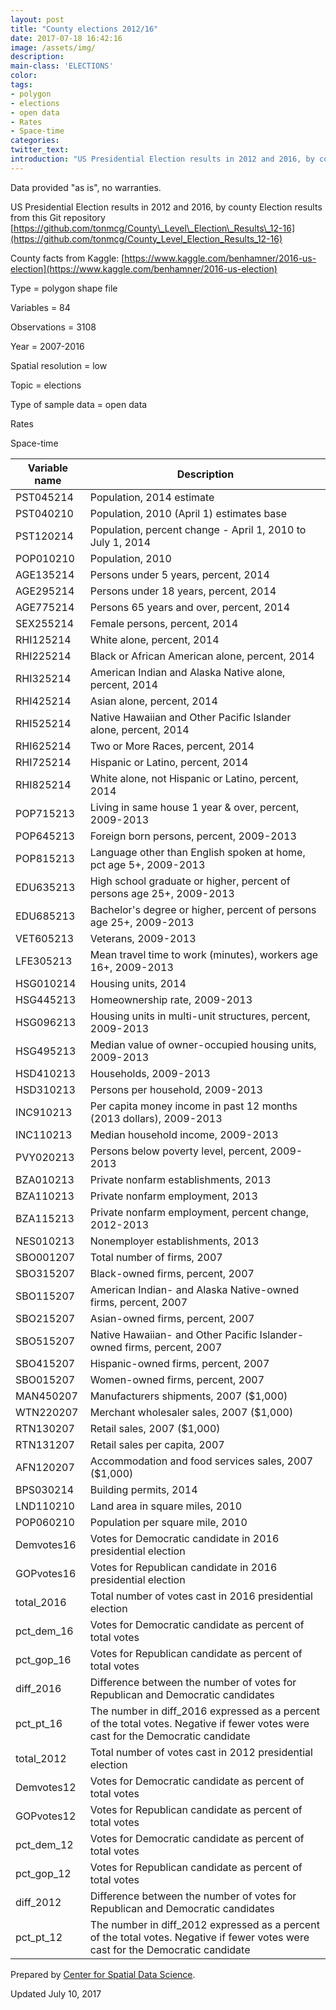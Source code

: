 ```yaml
---
layout: post
title: "County elections 2012/16"
date: 2017-07-18 16:42:16
image: /assets/img/
description:
main-class: 'ELECTIONS'
color:
tags:
- polygon
- elections
- open data
- Rates
- Space-time
categories:
twitter_text:
introduction: "US Presidential Election results in 2012 and 2016, by county Election results"
---
```

<script>
  var map = L.map('map');
  L.tileLayer('https://api.tiles.mapbox.com/v4/{id}/{z}/{x}/{y}.png?access_token=pk.eyJ1IjoibWFwYm94IiwiYSI6ImNpejY4NXVycTA2emYycXBndHRqcmZ3N3gifQ.rJcFIG214AriISLbB6B5aw', { <!--this is the URL for the County_election_2012/16 Geojson-->
		maxZoom: 18,
		attribution: 'Map data &copy; <a href="http://openstreetmap.org">OpenStreetMap</a> contributors, ' +
			'<a href="http://creativecommons.org/licenses/by-sa/2.0/">CC-BY-SA</a>, ' +
			'Imagery © <a href="http://mapbox.com">Mapbox</a>',
		id: 'mapbox.light'
	}).addTo(map);

  map.scrollWheelZoom.disable();
  map.touchZoom.disable();
  var enableMapInteraction = function () {
      map.scrollWheelZoom.enable();
      map.touchZoom.enable();
  }
  $('#map').on('click touch', enableMapInteraction);

  // load GeoJSON from an external file
  // load GeoJSON from an external file
  $.getJSON("../data/County_election_2012/16.geojson",function(data){
    // add GeoJSON layer to the map once the file is loaded
    var json = L.geoJson(data);
    json.addTo(map);
    map.fitBounds(json.getBounds());
  });

</script>

Data provided "as is", no warranties.

 US Presidential Election results in 2012 and 2016, by county
 Election results from this Git repository [https://github.com/tonmcg/County\_Level\_Election\_Results\_12-16](https://github.com/tonmcg/County_Level_Election_Results_12-16)

 County facts from Kaggle: [https://www.kaggle.com/benhamner/2016-us-election](https://www.kaggle.com/benhamner/2016-us-election)


 Type = polygon shape file

 Variables = 84

 Observations = 3108

 Year = 2007-2016

 Spatial resolution = low

 Topic = elections

 Type of sample data = open data

 Rates

 Space-time

|Variable name|Description|
|---|---|
|PST045214|Population, 2014 estimate
|PST040210|Population, 2010 (April 1) estimates base
|PST120214|Population, percent change - April 1, 2010 to July 1, 2014
|POP010210|Population, 2010
|AGE135214|Persons under 5 years, percent, 2014
|AGE295214|Persons under 18 years, percent, 2014
|AGE775214|Persons 65 years and over, percent, 2014
|SEX255214|Female persons, percent, 2014
|RHI125214|White alone, percent, 2014
|RHI225214|Black or African American alone, percent, 2014
|RHI325214|American Indian and Alaska Native alone, percent, 2014
|RHI425214|Asian alone, percent, 2014
|RHI525214|Native Hawaiian and Other Pacific Islander alone, percent, 2014
|RHI625214|Two or More Races, percent, 2014
|RHI725214|Hispanic or Latino, percent, 2014
|RHI825214|White alone, not Hispanic or Latino, percent, 2014
|POP715213|Living in same house 1 year & over, percent, 2009-2013
|POP645213|Foreign born persons, percent, 2009-2013
|POP815213|Language other than English spoken at home, pct age 5+, 2009-2013
|EDU635213|High school graduate or higher, percent of persons age 25+, 2009-2013
|EDU685213|Bachelor's degree or higher, percent of persons age 25+, 2009-2013
|VET605213|Veterans, 2009-2013
|LFE305213|Mean travel time to work (minutes), workers age 16+, 2009-2013
|HSG010214|Housing units, 2014
|HSG445213|Homeownership rate, 2009-2013
|HSG096213|Housing units in multi-unit structures, percent, 2009-2013
|HSG495213|Median value of owner-occupied housing units, 2009-2013
|HSD410213|Households, 2009-2013
|HSD310213|Persons per household, 2009-2013
|INC910213|Per capita money income in past 12 months (2013 dollars), 2009-2013
|INC110213|Median household income, 2009-2013
|PVY020213|Persons below poverty level, percent, 2009-2013
|BZA010213|Private nonfarm establishments, 2013
|BZA110213|Private nonfarm employment, 2013
|BZA115213|Private nonfarm employment, percent change, 2012-2013
|NES010213|Nonemployer establishments, 2013
|SBO001207|Total number of firms, 2007
|SBO315207|Black-owned firms, percent, 2007
|SBO115207|American Indian- and Alaska Native-owned firms, percent, 2007
|SBO215207|Asian-owned firms, percent, 2007
|SBO515207|Native Hawaiian- and Other Pacific Islander-owned firms, percent, 2007
|SBO415207|Hispanic-owned firms, percent, 2007
|SBO015207|Women-owned firms, percent, 2007
|MAN450207|Manufacturers shipments, 2007 (\$1,000)
|WTN220207|Merchant wholesaler sales, 2007 (\$1,000)
|RTN130207|Retail sales, 2007 (\$1,000)
|RTN131207|Retail sales per capita, 2007
|AFN120207|Accommodation and food services sales, 2007 (\$1,000)
|BPS030214|Building permits, 2014
|LND110210|Land area in square miles, 2010
|POP060210|Population per square mile, 2010
|Demvotes16|Votes for Democratic candidate in 2016 presidential election
|GOPvotes16|Votes for Republican candidate in 2016 presidential election
|total\_2016|Total number of votes cast in 2016 presidential election
|pct\_dem\_16|Votes for Democratic candidate as percent of total votes
|pct\_gop\_16|Votes for Republican candidate as percent of total votes
|diff\_2016|Difference between the number of votes for Republican and Democratic candidates
|pct\_pt\_16|The number in diff\_2016 expressed as a percent of the total votes. Negative if fewer votes were cast for the Democratic candidate
|total\_2012|Total number of votes cast in 2012 presidential election
|Demvotes12|Votes for Democratic candidate as percent of total votes
|GOPvotes12|Votes for Republican candidate as percent of total votes
|pct\_dem\_12|Votes for Democratic candidate as percent of total votes
|pct\_gop\_12|Votes for Republican candidate as percent of total votes
|diff\_2012|Difference between the number of votes for Republican and Democratic candidates
|pct\_pt\_12|The number in diff\_2012 expressed as a percent of the total votes. Negative if fewer votes were cast for the Democratic candidate|

Prepared by [Center for Spatial Data Science](http://www.spatial.uchicago.edu).

Updated July 10, 2017
